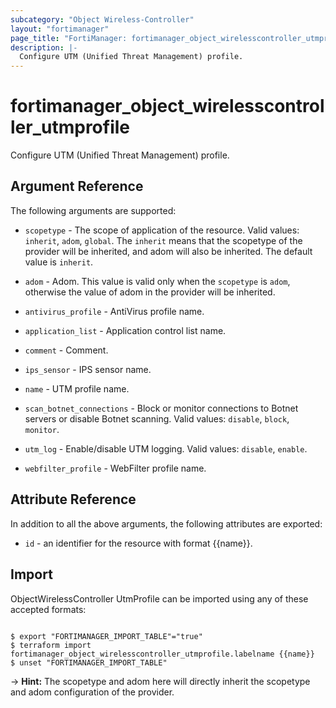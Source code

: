 ```yaml
---
subcategory: "Object Wireless-Controller"
layout: "fortimanager"
page_title: "FortiManager: fortimanager_object_wirelesscontroller_utmprofile"
description: |-
  Configure UTM (Unified Threat Management) profile.
---
```


# fortimanager_object_wirelesscontroller_utmprofile
Configure UTM (Unified Threat Management) profile.

## Argument Reference


The following arguments are supported:

* `scopetype` - The scope of application of the resource. Valid values: `inherit`, `adom`, `global`. The `inherit` means that the scopetype of the provider will be inherited, and adom will also be inherited. The default value is `inherit`.
* `adom` - Adom. This value is valid only when the `scopetype` is `adom`, otherwise the value of adom in the provider will be inherited.

* `antivirus_profile` - AntiVirus profile name.
* `application_list` - Application control list name.
* `comment` - Comment.
* `ips_sensor` - IPS sensor name.
* `name` - UTM profile name.
* `scan_botnet_connections` - Block or monitor connections to Botnet servers or disable Botnet scanning. Valid values: `disable`, `block`, `monitor`.

* `utm_log` - Enable/disable UTM logging. Valid values: `disable`, `enable`.

* `webfilter_profile` - WebFilter profile name.


## Attribute Reference

In addition to all the above arguments, the following attributes are exported:
* `id` - an identifier for the resource with format {{name}}.

## Import

ObjectWirelessController UtmProfile can be imported using any of these accepted formats:
```

$ export "FORTIMANAGER_IMPORT_TABLE"="true"
$ terraform import fortimanager_object_wirelesscontroller_utmprofile.labelname {{name}}
$ unset "FORTIMANAGER_IMPORT_TABLE"
```
-> **Hint:** The scopetype and adom here will directly inherit the scopetype and adom configuration of the provider.

